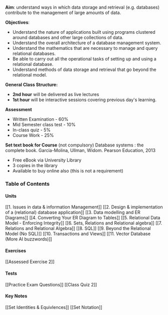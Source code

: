 **Aim**: understand ways in which data storage and retrieval (e.g. databases) contribute to the management of large amounts of data.

**Objectives**: 
- Understand the nature of applications built using programs clustered around databases and other large collections of data.
- Understand the overall architecture of a database management system.
- Understand the mathematics that are necessary to manage and query relational databases. 
- Be able to carry out all the operational tasks of setting up and using a relational database.
- Understand methods of data storage and retrieval that go beyond the relational model.

**General Class Structure:**
- **2nd hour** will be delivered as live lectures
- **1st hour** will be interactive sessions covering previous day's learning.

**Assessment**
- Written Examination - 60%
- Mid Semester class test - 10%
- In-class quiz - 5%
- Course Work - 25%

**Set text book for Course** (not compulsory)
Database systems : the complete book. 
Garcia-Molina, Ullman, Widom. Pearson Education, 2013
- Free eBook via University Library 
- 3 copies in the library
- Available to buy online also (this is not a requirement)

### Table of Contents

#### Units
[[1. Issues in data & information Management]]
[[2. Design & implementation of a (relational) database application]]
[[3. Data modelling and ER Diagrams]]
[[4. Converting Your ER Diagram to Tables]]
[[5. Relational Data Model -  Enforcing Integrity]]
[[6. Sets, Relations and Relational algebra]]
[[7. Relations and Relational Algebra]]
[[8. SQL]]
[[9. Beyond the Relational Model (No SQL)]]
[[10. Transactions and Views]]
[[11. Vector Database (More AI buzzwords)]]
#### Exercises
[[Assessed Exercise 2]]
#### Tests
[[Practice Exam Questions]]
[[Class Quiz 2]]
#### Key Notes
[[Set Identities & Equivlences]]
[[Set Notation]]
